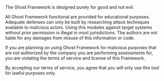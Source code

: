 The Ghost Framework is designed purely for good and not evil.

All Ghost Framework functional are provided for educational purposes. Adequate defenses can only be built by researching attack techniques available to malicious actors. Using this modules against target systems without prior permission is illegal in most jurisdictions. The authors are not liable for any damages from misuse of this information or code.

If you are planning on using Ghost Framework for malicious purposes that are not authorized by the company you are performing assessments for, you are violating the terms of service and license of this Framework.

By accepting our terms of service, you agree that you will only use this tool for lawful purposes only.
